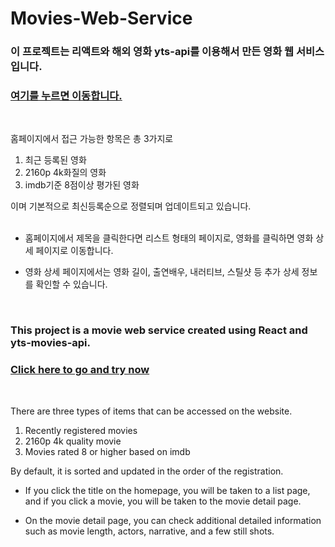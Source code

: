 # Movies-Web-Service  

### 이 프로젝트는 리액트와 해외 영화 yts-api를 이용해서 만든 영화 웹 서비스입니다.  

### [여기를 누르면 이동합니다.](https://loco-co.github.io/Movies-Web-Service/)  
<br>

홈페이지에서 접근 가능한 항목은 총 3가지로  
1. 최근 등록된 영화  
2. 2160p 4k화질의 영화  
3. imdb기준 8점이상 평가된 영화  

이며 기본적으로 최신등록순으로 정렬되며 업데이트되고 있습니다.  
<br>

* 홈페이지에서 제목을 클릭한다면 리스트 형태의 페이지로, 영화를 클릭하면 영화 상세 페이지로 이동합니다.  

* 영화 상세 페이지에서는 영화 길이, 출연배우, 내러티브, 스틸샷 등 추가 상세 정보를 확인할 수 있습니다.  
<br>

### This project is a movie web service created using React and yts-movies-api.
### [Click here to go and try now](https://loco-co.github.io/Movies-Web-Service/)
<br>

There are three types of items that can be accessed on the website.
1. Recently registered movies
2. 2160p 4k quality movie
3. Movies rated 8 or higher based on imdb

By default, it is sorted and updated in the order of the registration.
<br>

* If you click the title on the homepage, you will be taken to a list page, and if you click a movie, you will be taken to the movie detail page.

* On the movie detail page, you can check additional detailed information such as movie length, actors, narrative, and a few still shots.

